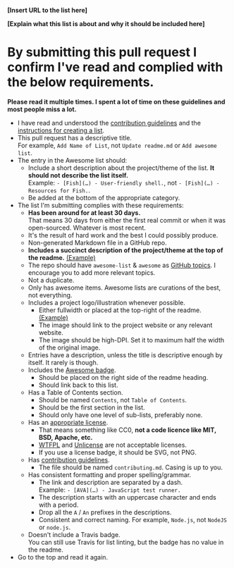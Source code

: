 
<!-- Congrats on creating an Awesome list! 🎉 -->


<!-- Please fill in the below placeholders -->

**[Insert URL to the list here]**

**[Explain what this list is about and why it should be included here]**


# By submitting this pull request I confirm I've read and complied with the below requirements.

**Please read it multiple times. I spent a lot of time on these guidelines and most people miss a lot.**

- I have read and understood the [contribution guidelines](https://github.com/sindresorhus/awesome/blob/master/contributing.md) and the [instructions for creating a list](https://github.com/sindresorhus/awesome/blob/master/create-list.md).
- This pull request has a descriptive title.<br>For example, `Add Name of List`, not `Update readme.md` or `Add awesome list`.
- The entry in the Awesome list should:
	- Include a short description about the project/theme of the list. **It should not describe the list itself.**<br>Example: `- [Fish](…) - User-friendly shell.`, not `- [Fish](…) - Resources for Fish.`.
	- Be added at the bottom of the appropriate category.
- The list I'm submitting complies with these requirements:
	- **Has been around for at least 30 days.**<br>That means 30 days from either the first real commit or when it was open-sourced. Whatever is most recent.
	- It's the result of hard work and the best I could possibly produce.
	- Non-generated Markdown file in a GitHub repo.
	- **Includes a succinct description of the project/theme at the top of the readme.** [(Example)](https://github.com/willempienaar/awesome-quantified-self)
	- The repo should have `awesome-list` & `awesome` as [GitHub topics](https://help.github.com/articles/about-topics). I encourage you to add more relevant topics.
	- Not a duplicate.
	- Only has awesome items. Awesome lists are curations of the best, not everything.
	- Includes a project logo/illustration whenever possible.
		- Either fullwidth or placed at the top-right of the readme. [(Example)](https://github.com/sindresorhus/awesome-electron)
		- The image should link to the project website or any relevant website.
		- The image should be high-DPI. Set it to maximum half the width of the original image.
	- Entries have a description, unless the title is descriptive enough by itself. It rarely is though.
	- Includes the [Awesome badge](https://github.com/sindresorhus/awesome/blob/master/awesome.md#awesome-badge).
		- Should be placed on the right side of the readme heading.
		- Should link back to this list.
	- Has a Table of Contents section.
		- Should be named `Contents`, not `Table of Contents`.
		- Should be the first section in the list.
		- Should only have one level of sub-lists, preferably none.
	- Has an [appropriate license](https://github.com/sindresorhus/awesome/blob/master/awesome.md#choose-an-appropriate-license).
		- That means something like CC0, **not a code licence like MIT, BSD, Apache, etc.**
		- [WTFPL](http://www.wtfpl.net) and [Unlicense](http://unlicense.org) are not acceptable licenses.
		- If you use a license badge, it should be SVG, not PNG.
	- Has [contribution guidelines](https://github.com/sindresorhus/awesome/blob/master/awesome.md#include-contribution-guidelines).
		- The file should be named `contributing.md`. Casing is up to you.
	- Has consistent formatting and proper spelling/grammar.
		- The link and description are separated by a dash. <br>Example: `- [AVA](…) - JavaScript test runner.`
		- The description starts with an uppercase character and ends with a period.
		- Drop all the `A` / `An` prefixes in the descriptions.
		- Consistent and correct naming. For example, `Node.js`, not `NodeJS` or `node.js`.
	- Doesn't include a Travis badge.<br>You can still use Travis for list linting, but the badge has no value in the readme.
- Go to the top and read it again.
